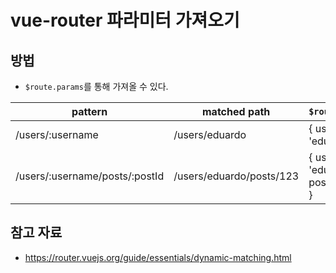 # vue-router 파라미터 가져오기

## 방법

- `$route.params`를 통해 가져올 수 있다.

| pattern                        | matched path             | `$route.params`                        |
| ------------------------------ | ------------------------ | -------------------------------------- |
| /users/:username               | /users/eduardo           | { username: 'eduardo' }                |
| /users/:username/posts/:postId | /users/eduardo/posts/123 | { username: 'eduardo', postId: '123' } |

## 참고 자료

- https://router.vuejs.org/guide/essentials/dynamic-matching.html